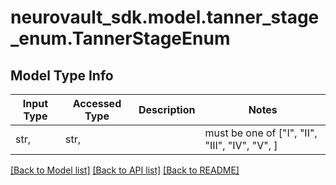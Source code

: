 # neurovault_sdk.model.tanner_stage_enum.TannerStageEnum

## Model Type Info
Input Type | Accessed Type | Description | Notes
------------ | ------------- | ------------- | -------------
str,  | str,  |  | must be one of ["I", "II", "III", "IV", "V", ] 

[[Back to Model list]](../../README.md#documentation-for-models) [[Back to API list]](../../README.md#documentation-for-api-endpoints) [[Back to README]](../../README.md)

